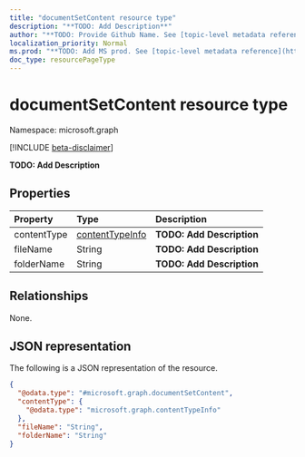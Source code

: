```yaml
---
title: "documentSetContent resource type"
description: "**TODO: Add Description**"
author: "**TODO: Provide Github Name. See [topic-level metadata reference](https://msgo.azurewebsites.net/add/document/guidelines/metadata.html#topic-level-metadata)**"
localization_priority: Normal
ms.prod: "**TODO: Add MS prod. See [topic-level metadata reference](https://msgo.azurewebsites.net/add/document/guidelines/metadata.html#topic-level-metadata)**"
doc_type: resourcePageType
---
```


# documentSetContent resource type

Namespace: microsoft.graph

[!INCLUDE [beta-disclaimer](../../includes/beta-disclaimer.md)]

**TODO: Add Description**

## Properties
|Property|Type|Description|
|:---|:---|:---|
|contentType|[contentTypeInfo](../resources/contenttypeinfo.md)|**TODO: Add Description**|
|fileName|String|**TODO: Add Description**|
|folderName|String|**TODO: Add Description**|

## Relationships
None.

## JSON representation
The following is a JSON representation of the resource.
<!-- {
  "blockType": "resource",
  "@odata.type": "microsoft.graph.documentSetContent"
}
-->
``` json
{
  "@odata.type": "#microsoft.graph.documentSetContent",
  "contentType": {
    "@odata.type": "microsoft.graph.contentTypeInfo"
  },
  "fileName": "String",
  "folderName": "String"
}
```

